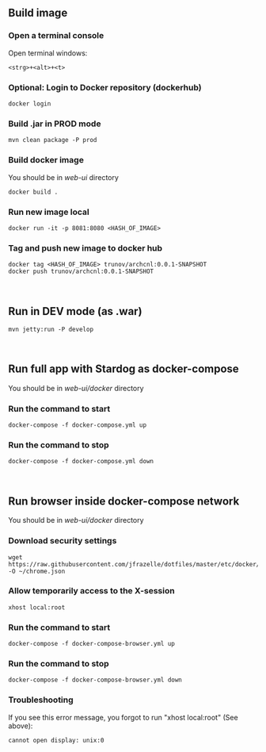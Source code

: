 ## Build image

### Open a terminal console
Open terminal windows:
```
<strg>+<alt>+<t>
```

### Optional: Login to Docker repository (dockerhub)
```
docker login
```

### Build .jar in PROD mode
```
mvn clean package -P prod
```

### Build docker image
You should be in *web-ui* directory
```
docker build .
```

### Run new image local
```
docker run -it -p 8081:8080 <HASH_OF_IMAGE>
```

### Tag and push new image to docker hub
```
docker tag <HASH_OF_IMAGE> trunov/archcnl:0.0.1-SNAPSHOT
docker push trunov/archcnl:0.0.1-SNAPSHOT
```

<br />

## Run in DEV mode (as .war)
```
mvn jetty:run -P develop
```

<br />

## Run full app with Stardog as docker-compose
You should be in *web-ui/docker* directory

### Run the command to start
```
docker-compose -f docker-compose.yml up
```

### Run the command to stop
```
docker-compose -f docker-compose.yml down
```

<br />

## Run browser inside docker-compose network
You should be in *web-ui/docker* directory

### Download security settings 
```
wget https://raw.githubusercontent.com/jfrazelle/dotfiles/master/etc/docker/seccomp/chrome.json -O ~/chrome.json
```

### Allow temporarily access to the X-session
```
xhost local:root
```

### Run the command to start
```
docker-compose -f docker-compose-browser.yml up
```

### Run the command to stop
```
docker-compose -f docker-compose-browser.yml down
```

### Troubleshooting
If you see this error message, you forgot to run "xhost local:root" (See above):
```
cannot open display: unix:0
```